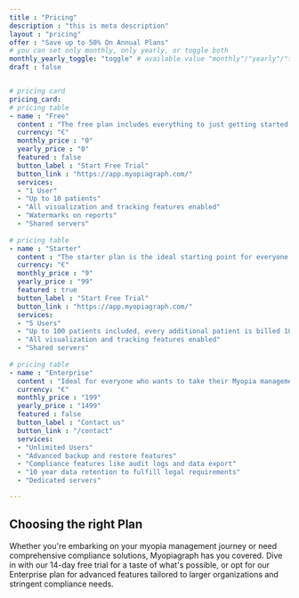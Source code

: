 ```yaml
---
title : "Pricing"
description : "this is meta description"
layout : "pricing"
offer : "Save up to 50% On Annual Plans"
# you can set only monthly, only yearly, or toggle both
monthly_yearly_toggle: "toggle" # available value "monthly"/"yearly"/"toggle"
draft : false


# pricing card
pricing_card:
# pricing table
- name : "Free"
  content : "The free plan includes everything to just getting started."
  currency: "€"
  monthly_price : "0"
  yearly_price : "0"
  featured : false
  button_label : "Start Free Trial"
  button_link : "https://app.myopiagraph.com/"
  services:
  - "1 User"
  - "Up to 10 patients"
  - "All visualization and tracking features enabled"
  - "Watermarks on reports"
  - "Shared servers"
  
# pricing table
- name : "Starter"
  content : "The starter plan is the ideal starting point for everyone being serious about Myopia management."
  currency: "€"
  monthly_price : "9"
  yearly_price : "99"
  featured : true
  button_label : "Start Free Trial"
  button_link : "https://app.myopiagraph.com/"
  services:
  - "5 Users"
  - "Up to 100 patients included, every additional patient is billed 10€/year"
  - "All visualization and tracking features enabled"
  - "Shared servers"
  
# pricing table
- name : "Enterprise"
  content : "Ideal for everyone who wants to take their Myopia management to the next level including backups, compliance and collaboration features."
  currency: "€"
  monthly_price : "199"
  yearly_price : "1499"
  featured : false
  button_label : "Contact us"
  button_link : "/contact"
  services:
  - "Unlimited Users"
  - "Advanced backup and restore features"
  - "Compliance features like audit logs and data export"
  - "10 year data retention to fulfill legal requirements"
  - "Dedicated servers"

---
```


## Choosing the right **Plan**

Whether you're embarking on your myopia management journey or need comprehensive compliance solutions, Myopiagraph has you covered. Dive in with our 14-day free trial for a taste of what's possible, or opt for our Enterprise plan for advanced features tailored to larger organizations and stringent compliance needs.